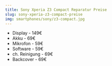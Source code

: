 ```yaml
---
title: Sony Xperia Z3 Compact Reparatur Preise
slug: sony-xperia-z3-compact-preise
img: smartphones/sony/z3-compact.jpg
---
```


- Display - 149€
- Akku - 69€
- Mikrofon - 59€
- Software - 59€
- ch. Reinigung - 69€
- Backcover - 69€
